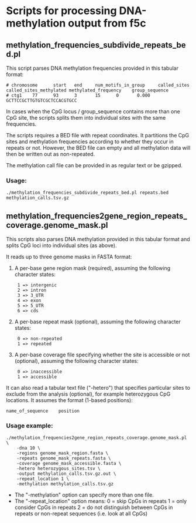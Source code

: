# Scripts for processing DNA-methylation output from f5c

## methylation_frequencies_subdivide_repeats_bed.pl

This script parses DNA methylation frequencies provided in this tabular format:

    # chromosome      start   end     num_motifs_in_group     called_sites    called_sites_methylated methylated_frequency    group_sequence
    # ctg1    77      93      3       15      0       0.000   GCTTCCGCTTGTGTCGCTCCACGTGCC

In cases when the CpG locus / group_sequence contains more than one CpG site, the scripts splits them into individual sites with the same frequencies.

The scripts requires a BED file with repeat coordinates. It partitions the CpG sites and methylation frequencies according to whether they occur in repeats or not. However, the BED file can empty and all methylation data will then be written out as non-repeated.

The methylation call file can be provided in as regular text or be gzipped.

### Usage:

    ./methylation_frequencies_subdivide_repeats_bed.pl repeats.bed methylation_calls.tsv.gz

## methylation_frequencies2gene_region_repeats_coverage.genome_mask.pl

This scripts also parses DNA methylation provided in this tabular format and splits CpG loci into individual sites (as above).

It reads up to three genome masks in FASTA format:

1. A per-base gene region mask (required), assuming the following character states:
        
        1 => intergenic
        2 => intron
        3 => 3_UTR
        4 => exon
        5 => 5_UTR
        6 => cds

2. A per-base repeat mask (optional), assuming the following character states:

        0 => non-repeated
        1 => repeated

3. A per-base coverage file specifying whether the site is accessible or not (optional), assuming the following character states:
    
        0 => inaccessible
        1 => accessible
    
It can also read a tabular text file ("-hetero") that specifies particular sites to exclude from the analysis (optional), for example heterozygous CpG locations. It assumes the format (1-based positions):
    
    name_of_sequence    position

### Usage example:

    ./methylation_frequencies2gene_region_repeats_coverage.genome_mask.pl \
		-dna 10 \
		-regions genome_mask_region.fasta \
        -repeats genome_mask_repeats.fasta \
        -coverage genome_mask_accessible.fasta \
        -hetero heterozygous_sites.tsv \
		-output methylation_calls.tsv.gz.out \
		-repeat_location 1 \
		-methylation methylation_calls.tsv.gz
        
* The "-methylation" option can specify more than one file.
* The "-repeat_location" option means:
    0 = skip CpGs in repeats
    1 = only consider CpGs in repeats
    2 = do not distinguish between CpGs in repeats or non-repeat sequences (i.e. look at all CpGs)

